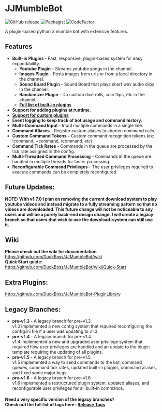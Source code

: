 # JJMumbleBot
[![GitHub release](https://img.shields.io/github/release/DuckBoss/JJMumbleBot.svg)](https://github.com/DuckBoss/JJMumbleBot/releases/latest)
[![Packagist](https://img.shields.io/badge/License-GPL-blue.svg)](https://github.com/DuckBoss/JJMumbleBot/blob/master/LICENSE)
[![CodeFactor](https://www.codefactor.io/repository/github/duckboss/jjmumblebot/badge)](https://www.codefactor.io/repository/github/duckboss/jjmumblebot)

A plugin-based python 3 mumble bot with extensive features.


## Features
- <b>Built-in Plugins</b> - Fast, responsive, plugin-based system for easy expandability.
  - <b>Youtube Plugin</b> - Streams youtube songs in the channel.
  - <b>Images Plugin</b> - Posts images from urls or from a local directory in the channel.
  - <b>Sound Board Plugin</b> - Sound Board that plays short wav audio clips in the channel.
  - <b>Randomizer Plugin</b> - Do custom dice rolls, coin flips, etc in the channel.
  - <b><a href="https://github.com/DuckBoss/JJMumbleBot/wiki/Quick-Start">Full list of built-in plugins</a></b>
- <b>Support for adding plugins at runtime.</b>
- <b><a href="https://github.com/DuckBoss/JJMumbleBot/wiki/Plugins">Support for custom plugins</a></b>
- <b>Event logging to keep track of bot usage and command history.</b>
- <b>Multi-Command Input</b> - Input multiple commands in a single line.
- <b>Command Aliases</b> - Register custom aliases to shorten command calls.
- <b>Custom Command Tokens</b> - Custom command recognition tokens (ex: !command, ~command, /command, etc)
- <b>Command Tick Rates</b> - Commands in the queue are processed by the tick rate assigned in the config.
- <b>Multi-Threaded Command Processing</b> - Commands in the queue are handled in multiple threads for faster processing.
- <b>Reconfigurable Command Privileges</b> - The user privileges required to execute commands can be completely reconfigured.

## Future Updates:
__NOTE: With v1.7.0 I plan on removing the current download system to play youtube videos and instead migrate to a fully streaming pattern so that no videos are downloaded. This future change will not be noticeable to any users and will be a purely back-end design change. I will create a legacy branch so that users that wish to use the download-system can still use it.__

## Wiki
<b> Please check out the wiki for documentation </b> <br>
<a href="https://github.com/DuckBoss/JJMumbleBot/wiki">https://github.com/DuckBoss/JJMumbleBot/wiki</a> <br>
<b> Quick Start guide: </b> <br>
<a href="https://github.com/DuckBoss/JJMumbleBot/wiki/Quick-Start">https://github.com/DuckBoss/JJMumbleBot/wiki/Quick-Start</a> <br>

## Extra Plugins:
<a href="https://github.com/DuckBoss/JJMumbleBot-PluginLibrary">https://github.com/DuckBoss/JJMumbleBot-PluginLibrary</a>

## Legacy Branches:
- <b>pre-v1.3</b> - A legacy branch for pre-v1.3. <br>
v1.3 implemented a new config system that required reconfiguring the config.ini file if a user was updating to v1.3.
- <b>pre-v1.4</b> - A legacy branch for pre-v1.4. <br>
v1.4 implemented a new and upgraded user privilege system that required how user privileges are handled and an update to the plugin template requiring the updating of all plugins.
- <b>pre-v1.5</b> - A legacy branch for pre-v1.5. <br>
v1.5 implemented a way to send commands to the bot, command queues, command tick rates, updated built-in plugins, command aliases, and fixed some major bugs. <br>
- <b>pre-v1.6</b> - A legacy branch for pre-v1.6. <br>
v1.6 implemented a restructured plugin system, updated aliases, and reconfigurable user privileges for all built-in commands. <br>
#### Need a very specific version of the legacy branches? <br>Check out the full list of tags here : <a href="https://github.com/DuckBoss/JJMumbleBot/tags">Release Tags</a>
